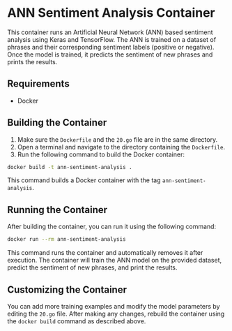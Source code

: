 # ANN Sentiment Analysis Container

This container runs an Artificial Neural Network (ANN) based sentiment analysis using Keras and TensorFlow. The ANN is trained on a dataset of phrases and their corresponding sentiment labels (positive or negative). Once the model is trained, it predicts the sentiment of new phrases and prints the results.

## Requirements

- Docker

## Building the Container

1. Make sure the `Dockerfile` and the `20.go` file are in the same directory.
2. Open a terminal and navigate to the directory containing the `Dockerfile`.
3. Run the following command to build the Docker container:

```bash
docker build -t ann-sentiment-analysis .
```

This command builds a Docker container with the tag `ann-sentiment-analysis`.

## Running the Container

After building the container, you can run it using the following command:

```bash
docker run --rm ann-sentiment-analysis
```

This command runs the container and automatically removes it after execution. The container will train the ANN model on the provided dataset, predict the sentiment of new phrases, and print the results.

## Customizing the Container

You can add more training examples and modify the model parameters by editing the `20.go` file. After making any changes, rebuild the container using the `docker build` command as described above.